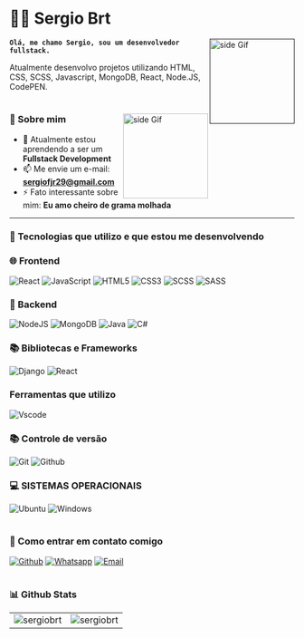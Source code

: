 # 🧔🏻 Sergio Brt 

<a href=""> <img src="https://i.giphy.com/VApOqITOXZAd2.webp" alt="side Gif" align="right" width="150" height="auto"/> </a>


**`Olá, me chamo Sergio, sou um desenvolvedor fullstack.`**

Atualmente desenvolvo projetos utilizando HTML, CSS, SCSS, Javascript, MongoDB, React, Node.JS, CodePEN. 

#

<a href="https://github.com/sergiobrt"> <img src="https://media3.giphy.com/media/ZEB6yFbLnhyQf7g3hn/giphy.gif" alt="side Gif" align="right" width="150" height="auto"/> </a>

### 🚀 Sobre mim

- 🌱 Atualmente estou aprendendo a ser um **Fullstack Development**
- 📫 Me envie um e-mail: **sergiofjr29@gmail.com**
- ⚡ Fato interessante sobre mim: **Eu amo cheiro de grama molhada**

---

### 🧰 Tecnologias que utilizo e que estou me desenvolvendo

### 🌐 Frontend

![React](https://img.shields.io/badge/react-%2320232a.svg?style=for-the-badge&logo=react&logoColor=%2361DAFB)
![JavaScript](https://img.shields.io/badge/javascript-%23323330.svg?style=for-the-badge&logo=javascript&logoColor=%23F7DF1E)
![HTML5](https://img.shields.io/badge/html5-%23E34F26.svg?style=for-the-badge&logo=html5&logoColor=white)
![CSS3](https://img.shields.io/badge/css3-%231572B6.svg?style=for-the-badge&logo=css3&logoColor=white)
![SCSS](https://img.shields.io/badge/SCSS-%23323330.svg?style=for-the-badge&logo=SASS&logoColor=%CC6699)
![SASS](https://img.shields.io/badge/Sass-000?style=for-the-badge&logo=sass)
<br/>

### 🔧 Backend

![NodeJS](https://img.shields.io/badge/node.js-6DA55F?style=for-the-badge&logo=node.js&logoColor=white)
![MongoDB](https://img.shields.io/badge/MongoDB-4EA94B?style=for-the-badge&logo=mongodb&logoColor=white)
![Java](https://img.shields.io/badge/java-%23ED8B00.svg?style=for-the-badge&logo=openjdk&logoColor=white)
![C#](https://img.shields.io/badge/C%23-239120?style=for-the-badge&logo=c-sharp&logoColor=white)
<br/>

### 📚 Bibliotecas e Frameworks

![Django](https://img.shields.io/badge/django-%23092E20.svg?style=for-the-badge&logo=django&logoColor=white)
![React](https://img.shields.io/badge/React-20232A?style=for-the-badge&logo=react&logoColor=61DAFB)
<br/>

### Ferramentas que utilizo

![Vscode](https://img.shields.io/badge/Vscode-007ACC?style=for-the-badge&logo=visual-studio-code&logoColor=white)
<br/>

### 📚 Controle de versão

![Git](https://img.shields.io/badge/GIT-E44C30?style=for-the-badge&logo=git&logoColor=white)
![Github](https://img.shields.io/badge/github-black.svg?style=for-the-badge&logo=github&logoColor=white)
<br/>

### 💻 SISTEMAS OPERACIONAIS

![Ubuntu](https://img.shields.io/badge/Ubuntu-E95420?style=for-the-badge&logo=ubuntu&logoColor=white)
![Windows](https://img.shields.io/badge/Windows-0078D6?style=for-the-badge&logo=windows&logoColor=white)
<br/>

#

### 🔗 Como entrar em contato comigo

[![Github](https://img.shields.io/badge/github-black.svg?style=for-the-badge&logo=github&logoColor=white)](https://github.com/sergiobrt)
[![Whatsapp](https://img.shields.io/badge/whatsapp-%2300FF00.svg?style=for-the-badge&logo=whatsapp&logoColor=white)](https://api.whatsapp.com/send/?phone=19982077970&text=I+read+your+portfolio.+I%27m+&type=phone_number&app_absent=0)
[![Email](https://img.shields.io/badge/email-red.svg?style=for-the-badge&logo=gmail&logoColor=white)](mailto:sergiofjr29@gmail.com)

#

### 📊 Github Stats

<table>
  <tr>
    <td><img src="https://github-readme-stats.vercel.app/api?username=sergiobrt&show_icons=true&locale=en&theme=highcontrast&hide_border=true" alt="sergiobrt" /></td>
    <td><img src="https://github-readme-stats.vercel.app/api/top-langs?username=sergiobrt&show_icons=true&locale=en&layout=compact&theme=highcontrast&hide_border=true" alt="sergiobrt" /></td
  </tr>
</table>

#
